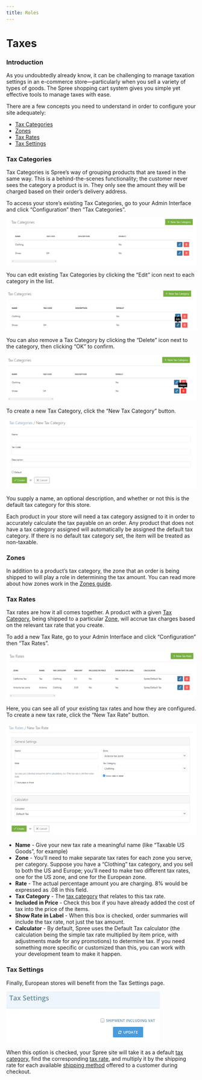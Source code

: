 ```yaml
---
title: Roles
---
```


# Taxes

### Introduction <a id="introduction"></a>

As you undoubtedly already know, it can be challenging to manage taxation settings in an e-commerce store—particularly when you sell a variety of types of goods. The Spree shopping cart system gives you simple yet effective tools to manage taxes with ease.

There are a few concepts you need to understand in order to configure your site adequately:

* [Tax Categories](https://app.gitbook.com/@spark-solutions/s/spree-user-documentation/v/master/configuration/taxes#tax-categories)
* [Zones](https://app.gitbook.com/@spark-solutions/s/spree-user-documentation/~/drafts/-Mgyq9PZ5ahv_G-_lZ33/v/master/configuration/taxes#zones)
* [Tax Rates](https://app.gitbook.com/@spark-solutions/s/spree-user-documentation/~/drafts/-Mgyq9PZ5ahv_G-_lZ33/v/master/configuration/taxes#tax-rates)
* [Tax Settings](https://app.gitbook.com/@spark-solutions/s/spree-user-documentation/~/drafts/-Mgyq9PZ5ahv_G-_lZ33/v/master/configuration/taxes#tax-settings)

### Tax Categories <a id="tax-categories"></a>

Tax Categories is Spree’s way of grouping products that are taxed in the same way. This is a behind-the-scenes functionality; the customer never sees the category a product is in. They only see the amount they will be charged based on their order’s delivery address.

To access your store’s existing Tax Categories, go to your Admin Interface and click “Configuration” then “Tax Categories”.

![Tax Categories](../.gitbook/assets/image%20%2812%29.png)

You can edit existing Tax Categories by clicking the “Edit” icon next to each category in the list.

![Edit Tax Category Link](../.gitbook/assets/image%20%288%29.png)

You can also remove a Tax Category by clicking the “Delete” icon next to the category, then clicking “OK” to confirm.

![Delete Tax Category Link](../.gitbook/assets/image%20%2811%29.png)

To create a new Tax Category, click the “New Tax Category” button.

![New Tax Category Form](../.gitbook/assets/image%20%2810%29.png)

You supply a name, an optional description, and whether or not this is the default tax category for this store.

Each product in your store will need a tax category assigned to it in order to accurately calculate the tax payable on an order. Any product that does not have a tax category assigned will automatically be assigned the default tax category. If there is no default tax category set, the item will be treated as non-taxable.

### Zones <a id="zones"></a>

In addition to a product’s tax category, the zone that an order is being shipped to will play a role in determining the tax amount. You can read more about how zones work in the [Zones guide](https://guides.spreecommerce.org/user/shipments/zones.html).

### Tax Rates <a id="tax-rates"></a>

Tax rates are how it all comes together. A product with a given [Tax Category](https://guides.spreecommerce.org/user/configuration/configuring_taxes.html#tax-categories), being shipped to a particular [Zone](https://guides.spreecommerce.org/user/configuration/configuring_taxes.html#zones), will accrue tax charges based on the relevant tax rate that you create.

To add a new Tax Rate, go to your Admin Interface and click “Configuration” then “Tax Rates”.

![Tax Rates](../.gitbook/assets/image%20%287%29.png)

Here, you can see all of your existing tax rates and how they are configured. To create a new tax rate, click the “New Tax Rate” button.

![New Tax Rate](../.gitbook/assets/image%20%286%29.png)

* **Name** - Give your new tax rate a meaningful name \(like “Taxable US Goods”, for example\)
* **Zone** - You’ll need to make separate tax rates for each zone you serve, per category. Suppose you have a “Clothing” tax category, and you sell to both the US and Europe; you’ll need to make two different tax rates, one for the US zone, and one for the European zone.
* **Rate** - The actual percentage amount you are charging. 8% would be expressed as .08 in this field.
* **Tax Category** - The [tax category](https://guides.spreecommerce.org/user/configuration/configuring_taxes.html#tax-categories) that relates to this tax rate.
* **Included in Price** - Check this box if you have already added the cost of tax into the price of the items.
* **Show Rate in Label** - When this box is checked, order summaries will include the tax rate, not just the tax amount.
* **Calculator** - By default, Spree uses the Default Tax calculator \(the calculation being the simple tax rate multiplied by item price, with adjustments made for any promotions\) to determine tax. If you need something more specific or customized than this, you can work with your development team to make it happen.

### Tax Settings <a id="tax-settings"></a>

Finally, European stores will benefit from the Tax Settings page.

![Tax Settings](../.gitbook/assets/image%20%289%29.png)

When this option is checked, your Spree site will take it as a default [tax category](https://guides.spreecommerce.org/user/configuration/configuring_taxes.html#tax-categories), find the corresponding [tax rate](https://guides.spreecommerce.org/user/configuration/configuring_taxes.html#tax-rates), and multiply it by the shipping rate for each available [shipping method](https://guides.spreecommerce.org/user/shipments/shipping_methods.html) offered to a customer during checkout.

